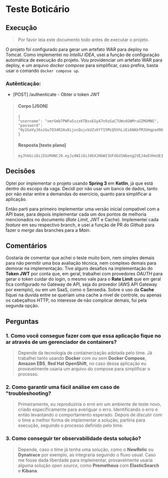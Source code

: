 # Teste Boticário

## Execução
> Por favor leia este documento todo antes de executar o projeto.

O projeto foi configurado para gerar um artefato WAR para deploy no Tomcat. Como implementei no _IntelliJ IDEA_, usei a função de configuração automática de execução do projeto. Vou providenciar um artefato WAR para deploy, e um arquivo _docker compose_ para simplificar, caso prefira, basta usar o comando `docker compose up`.

### Autênticação:

- [POST] /authenticate - Obter o token JWT
> #### Corpo [JSON]
> ```
> {
> "username": "xmrGmb7PWFwSzzx6TBxxEGyA7n9zGaC7UWs6GWMruGZMGMNG",
> "password": "0y1GaVyJ6szGu7O3dR2Ax8ijucQujxkUZs6Y715MiQ5hhLiEi6NAbfMJGHqpad96"
> }
> ```
> #### Resposta [texto plano]
> ```
> eyJhbGciOiJIUzM4NCJ9.eyJzdWIiOiJ4bXJHbWI3UFdGd1N6eng2VEJ4eEVHeUE3bjl6R2FDN1VXczZHV01ydUdaTUdNTkciLCJpYXQiOjE3MTg4MTk2MDUsImV4cCI6MTcxODgzNzYwNX0.viOoSQlDUB02MxtvIzAQzUoj1nWmSC_ZNehxWXPoEcNe_kClRF_uJv6gCodhmO3V
> ```

## Decisões
Optei por implementar o projeto usando **Spring 3** em **Kotlin**, já que está dentro do escopo da vaga. Decidi por não usar um banco de dados, tanto por não estar entre a demandas do exercicio, quanto para simplificar a aplicação.

Então parti para primeiro implementar uma versão inicial compativel com a API base, para depois implementar cada um dos pontos de melhoria mencionados no documento (_Rate Limit_, JWT e Cache). Implementei cada _feature_ em seu respectivo branch, e usei a função de PR do _Github_ para fazer o _merge_ das branches para a _Main_.

## Comentários

Gostaria de comentar que achei o teste muito bom, nem simples demais para não permitir uma boa avaliação técnica, nem complexo demais para demorar na implementação. Tive alguns desafios na implementação do **Token JWT** por conta que, em geral, trabalhei com provedores *OAUTH* para gerar o token cuidar do login, o mesmo vale para o **Rate Limit** que em geral fica configurado no Gateway de API, seja do provedor (AWS API Gateway por exemplo), ou em um SaaS, como o Sensedia. Sobre o uso da **Cache** fiquei na duvida entre se queriam uma cache a nivel de controle, ou apenas os cabeçalhos HTTP, no interesse de não complicar demais, fui pela segunda opção.

## Perguntas
### 1. Como você consegue fazer com que essa aplicação fique no ar através de um gerenciador de containers?
> Depende da tecnologia de containerização adotada pelo time. Já trabalhei tanto usando **Docker** com ou sem **Docker Compose**, **Amazon EBS**, **Red Hat OpenShift**, no caso dessa aplicação eu provavelmente usaria um arquivo do compose para simplificar o processo.

### 2. Como garantir uma fácil análise em caso de "troubleshooting?
> Primeiramente, eu reproduziria o erro em um ambiente de teste novo, criado especificamente para averiguar o erro. Identificando o erro e então levantando o comportamento esperado. Depois de discutir com o time a melhor forma de implementar a solução, partiria para execução, seguindo o processo definido pelo time.

### 3. Como conseguir ter observabilidade desta solução?
> Depende, caso o time já tenha uma solução, como o **NewRelic** ou **Dynatrace** por exemplo, as integraria seguindo o fluxo usual. Caso me fosse dada liberdade para implementar, provavelmente usaria alguma solução _open source_, como **Prometheus** com **ElasticSearch** e **Kibana**.